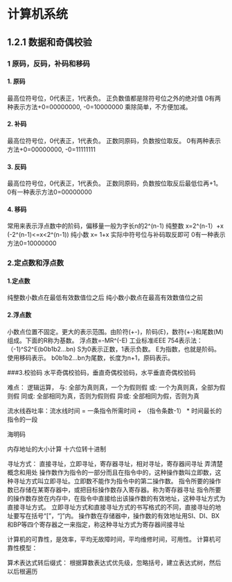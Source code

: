
# 计算机系统
## 1.2.1 数据和奇偶校验
### 1 原码，反码，补码和移码

#### 1. 原码
最高位符号位，0代表正，1代表负。
正负数值都是除符号位之外的绝对值
0有两种表示方法+0=00000000, -0=10000000
乘除简单，不方便加减。

#### 2. 补码
最高位符号位，0代表正，1代表负。
正数同原码，负数按位取反。
0有两种表示方法+0=00000000, -0=11111111

#### 3. 反码
最高位符号位，0代表正，1代表负。
正数同原码，负数按位取反后最低位再+1。
0有一种表示方法0=00000000

#### 4. 移码
常用来表示浮点数中的阶码，偏移量一般为字长n的2^(n-1)
纯整数 x=2^(n-1）+x (-2^(n-1)<=x<2^(n-1))
纯小数 x= 1+x
实际中符号位与补码取反即可
0有一种表示方法0=10000000

### 2.定点数和浮点数

#### 1.定点数
纯整数小数点在最低有效数值位之后
纯小数小数点在最高有效数值位之前

#### 2.浮点数
小数点位置不固定。更大的表示范围。由阶符(+-)，阶码(E)，数符(+-)和尾数(M)组成。下面的R称为基数。
浮点数=-MR^(-E)
工业标准iEEE 754表示法：
（-1)^S2^E(b0b1b2...bn)
S为0表示正数，1表示负数。
E为指数，也就是阶码。使用移码表示。
b0b1b2...bn为尾数，长度为n+1，原码表示。

###3.校验码
水平奇偶校验码，垂直奇偶校验码，水平垂直奇偶校验码

难点：
逻辑运算，
与: 全部为真则真，一个为假则假
或: 一个为真则真，全部为假则假
同或: 全部相同为真，否则为假则假
异或: 全部相同为假，否则为真

流水线吞吐率：流水线时间 = 一条指令所需时间 + （指令条数-1） * 时间最长的指令的一段

海明码 

内存地址的大小计算 十六位转十进制

寻址方式： 直接寻址，立即寻址，寄存器寻址，相对寻址，寄存器间寻址 弄清楚概念和用处
操作数作为指令的一部分而且在指令中的，这种操作数叫立即数，这种寻址方式叫立即寻址。立即数不能作为指令中的第二操作数。
指令所要的操作数已存储在某寄存器中，或把目标操作数存入寄存器。称为寄存器寻址
指令所要的操作数存放在内存中，在指令中直接给出该操作数的有效地址，这种寻址方式为直接寻址方式。
立即寻址方式和直接寻址方式的书写格式的不同，直接寻址的地址要写在括号“[”，“]”内。
操作数在存储器中，操作数的有效地址用SI、DI、BX和BP等四个寄存器之一来指定，称这种寻址方式为寄存器间接寻址

计算机的可靠性，是效率，平均无故障时间，平均维修时间，可用性。
计算机可靠性模型：

算术表达式转后缀式： 根据算数表达式优先级，忽略括号，建立表达式树，然后以后根遍历

